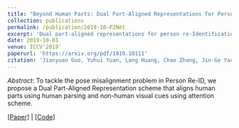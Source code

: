 ```yaml
---
title: "Beyond Human Parts: Dual Part-Aligned Representations for Person Re-Identification"
collection: publications
permalink: /publication/2019-10-P2Net
excerpt: 'Dual part-aligned representations for person re-Identification.'
date: 2019-10-01
venue: ICCV'2019'
paperurl: 'https://arxiv.org/pdf/1910.10111'
citation: 'Jianyuan Guo, Yuhui Yuan, Lang Huang, Chao Zhang, Jin-Ge Yao and Kai Han (2019). &quot;Beyond Human Parts: Dual Part-Aligned Representations for Person Re-Identification; <i>arXiv:1907.12273</i>.'
---
```


*Abstract*: To tackle the pose misalignment problem in Person Re-ID, we propose a Dual Part-Aligned Representation scheme that aligns human parts using human parsing and non-human visual cues using attention scheme.

[\[Paper\]](https://arxiv.org/pdf/1910.10111) | [\[Code\]](https://github.com/ggjy/P2Net.pytorch)